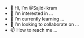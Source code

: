 - 👋 Hi, I’m @Sajid-ikram
- 👀 I’m interested in ...
- 🌱 I’m currently learning ...
- 💞️ I’m looking to collaborate on ...
- 📫 How to reach me ...

<!---
Sajid-ikram/Sajid-ikram is a ✨ special ✨ repository because its `README.md` (this file) appears on your GitHub profile.
You can click the Preview link to take a look at your changes.
--->
